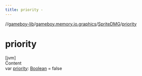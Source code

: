 ```yaml
---
title: priority -
---
```

//[gameboy-lib](../../index.md)/[gameboy.memory.io.graphics](../index.md)/[SpriteDMG](index.md)/[priority](priority.md)



# priority  
[jvm]  
Content  
var [priority](priority.md): [Boolean](https://kotlinlang.org/api/latest/jvm/stdlib/kotlin/-boolean/index.html) = false  



